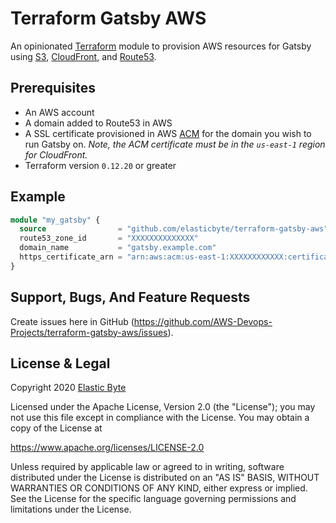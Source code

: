 # Terraform Gatsby AWS


An opinionated [Terraform](https://www.terraform.io/) module to provision AWS resources for Gatsby using [S3](https://aws.amazon.com/s3/), [CloudFront](https://aws.amazon.com/cloudfront/), and [Route53](https://aws.amazon.com/route53/).



## Prerequisites 

- An AWS account
- A domain added to Route53 in AWS
- A SSL certificate provisioned in AWS [ACM](https://aws.amazon.com/certificate-manager/) for the domain you wish to run Gatsby on. _Note, the ACM certificate must be in the `us-east-1` region for CloudFront._
- Terraform version `0.12.20` or greater

## Example

```tf
module "my_gatsby" {
  source                = "github.com/elasticbyte/terraform-gatsby-aws"
  route53_zone_id       = "XXXXXXXXXXXXXX"
  domain_name           = "gatsby.example.com"
  https_certificate_arn = "arn:aws:acm:us-east-1:XXXXXXXXXXXX:certificate/1b2aca23-1e57-97ac-a8268-ab44a90178de7" // must be in us-east-1 region
}
```

## Support, Bugs, And Feature Requests

Create issues here in GitHub (https://github.com/AWS-Devops-Projects/terraform-gatsby-aws/issues).

## License & Legal

Copyright 2020 [Elastic Byte](https://elasticbyte.net)

Licensed under the Apache License, Version 2.0 (the "License");
you may not use this file except in compliance with the License.
You may obtain a copy of the License at

https://www.apache.org/licenses/LICENSE-2.0

Unless required by applicable law or agreed to in writing, software
distributed under the License is distributed on an "AS IS" BASIS,
WITHOUT WARRANTIES OR CONDITIONS OF ANY KIND, either express or implied.
See the License for the specific language governing permissions and
limitations under the License.
